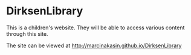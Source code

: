 # DirksenLibrary
This is a children's website.  They will be able to access various content through this site.

The site can be viewed at http://marcinakasin.github.io/DirksenLibrary